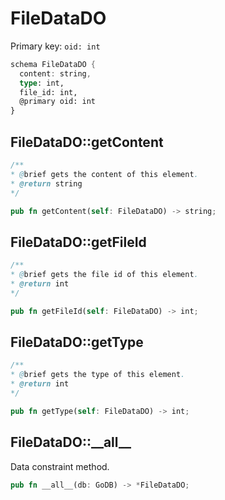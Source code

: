 # FileDataDO

Primary key: `oid: int`

```rust
schema FileDataDO {
  content: string,
  type: int,
  file_id: int,
  @primary oid: int
}
```
## FileDataDO::getContent

```java
/**
* @brief gets the content of this element.
* @return string
*/
```
```rust
pub fn getContent(self: FileDataDO) -> string;
```
## FileDataDO::getFileId

```java
/**
* @brief gets the file id of this element.
* @return int
*/
```
```rust
pub fn getFileId(self: FileDataDO) -> int;
```
## FileDataDO::getType

```java
/**
* @brief gets the type of this element.
* @return int
*/
```
```rust
pub fn getType(self: FileDataDO) -> int;
```
## FileDataDO::\_\_all\_\_

Data constraint method.

```rust
pub fn __all__(db: GoDB) -> *FileDataDO;
```
